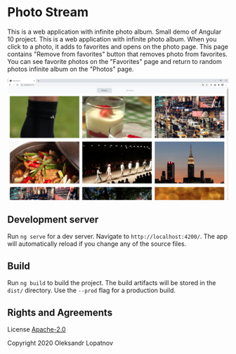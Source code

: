# Photo Stream

This is a web application with infinite photo album. Small demo of Angular 10 project. This is a web application with infinite photo album. When you click to a photo, it adds to favorites and opens on the photo page. This page contains "Remove from favorites" button that removes photo from favorites. You can see favorite photos on the "Favorites" page and return to random photos infinite album on the "Photos" page.

![./img/screenshot.png][screenshot]

## Development server

Run `ng serve` for a dev server. Navigate to `http://localhost:4200/`. The app will automatically reload if you change any of the source files.

## Build

Run `ng build` to build the project. The build artifacts will be stored in the `dist/` directory. Use the `--prod` flag for a production build.

## Rights and Agreements

License [Apache-2.0](https://github.com/lopatnov/photo-stream/blob/master/LICENSE)

Copyright 2020 Oleksandr Lopatnov

[screenshot]: ./img/screenshot.png
